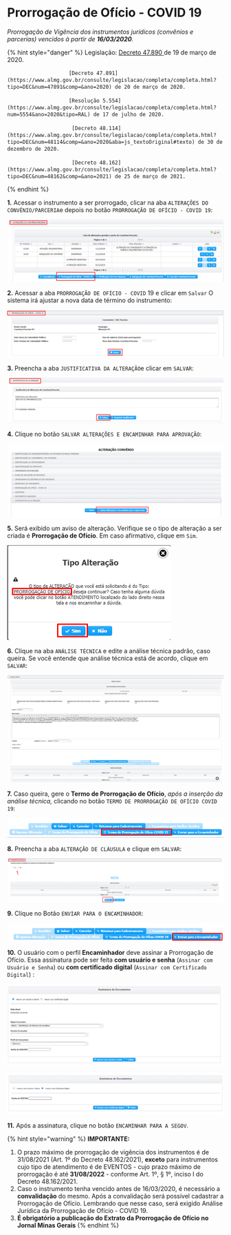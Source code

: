 # Prorrogação de Ofício - COVID 19

_Prorrogação de Vigência dos instrumentos jurídicos \(convênios e parcerias\) vencidos à partir de **16/03/2020**._

{% hint style="danger" %}
Legislação: [Decreto 47.890 ](https://www.almg.gov.br/consulte/legislacao/completa/completa.html?tipo=DEC&num=47890&comp=&ano=2020)de 19 de março de 2020.

                        [Decreto 47.891](https://www.almg.gov.br/consulte/legislacao/completa/completa.html?tipo=DEC&num=47891&comp=&ano=2020) de 20 de março de 2020.

                        [Resolução 5.554](https://www.almg.gov.br/consulte/legislacao/completa/completa.html?num=5554&ano=2020&tipo=RAL) de 17 de julho de 2020. 

                         [Decreto 48.114](https://www.almg.gov.br/consulte/legislacao/completa/completa.html?tipo=DEC&num=48114&comp=&ano=2020&aba=js_textoOriginal#texto) de 30 de dezembro de 2020.

                         [Decreto 48.162](https://www.almg.gov.br/consulte/legislacao/completa/completa.html?tipo=DEC&num=48162&comp=&ano=2021) de 25 de março de 2021.
{% endhint %}

**1.** Acessar o instrumento a ser prorrogado, clicar na aba `ALTERAÇÕES DO CONVÊNIO/PARCERIA`e depois no botão `PRORROGAÇÃO DE OFÍCIO - COVID 19`:

![](../../../.gitbook/assets/image%20%28358%29.png)

**2.** Acessar a aba `PRORROGAÇÃO DE OFÍCIO - COVID` 19  e clicar em `Salvar` O sistema irá ajustar a nova data de término do instrumento:

![](../../../.gitbook/assets/image%20%28443%29.png)

**3.** Preencha a aba `JUSTIFICATIVA DA ALTERAÇÃO`e clicar em `SALVAR`:

![](../../../.gitbook/assets/image%20%28359%29.png)

**4.** Clique no botão `SALVAR ALTERAÇÕES E ENCAMINHAR PARA APROVAÇÃO`:

![](../../../.gitbook/assets/image%20%28344%29.png)

**5.** Será exibido um aviso de alteração. Verifique se o tipo de alteração a ser criada é **Prorrogação de Ofício**. Em caso afirmativo, clique em `Sim`.

![](../../../.gitbook/assets/image%20%28360%29.png)

**6.** Clique na aba `ANÁLISE TÉCNICA` e edite a análise técnica padrão, caso queira. Se você entende que análise técnica está de acordo, clique em `SALVAR`:

![](../../../.gitbook/assets/image%20%28399%29.png)

**7.** Caso queira, gere o **Termo de Prorrogação de Ofício**, _após a inserção da análise técnica,_ clicando no botão `TERMO DE PRORROGAÇÃO DE OFÍCIO COVID 19`:

![](../../../.gitbook/assets/image%20%28348%29.png)

**8.** Preencha a aba `ALTERAÇÃO DE CLÁUSULA` e clique em `SALVAR`:

![](../../../.gitbook/assets/image%20%28349%29.png)

**9.** Clique no Botão `ENVIAR PARA O ENCAMINHADOR`:

![](../../../.gitbook/assets/image%20%28342%29.png)

**10.** O usuário com o perfil **Encaminhador** deve assinar a Prorrogação de Ofício. Essa assinatura pode ser feita **com usuário e senha** \(`Assinar com Usuário e Senha`\) ou **com certificado digital** \(`Assinar com Certificado Digital`\)  :

![Assinatura com Usu&#xE1;rio e Senha](../../../.gitbook/assets/image%20%28392%29.png)

![Assinatura com Certificado Digital](../../../.gitbook/assets/image%20%28395%29.png)

**11.** Após a assinatura, clique no botão `ENCAMINHAR PARA A SEGOV`.



{% hint style="warning" %}
**IMPORTANTE:**

1. O prazo máximo de prorrogação de vigência dos instrumentos é de 31/08/2021 \(Art. 1º do Decreto 48.162/2021\), **exceto** para instrumentos cujo tipo de atendimento é de EVENTOS - cujo prazo máximo de prorrogação é até **31/08/2022** - conforme Art. 1º, § 1º, inciso I do Decreto 48.162/2021.
2. Caso o instrumento tenha vencido antes de 16/03/2020, é necessário a **convalidação** do mesmo. Após a convalidação será possível cadastrar a Prorrogação de Ofício. Lembrando que nesse caso, será exigido Análise Jurídica da Prorrogação de Ofício - COVID 19.
3. **É obrigatório a publicação do Extrato da Prorrogação de Ofício no Jornal Minas Gerais**
{% endhint %}

